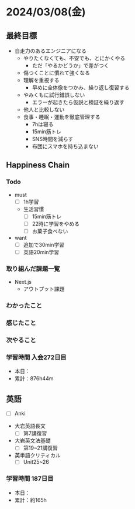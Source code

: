 # 2024/03/08(金)

## 最終目標

- 自走力のあるエンジニアになる
  - やりたくなくても、不安でも、とにかくやる
    - ただ「やるかどうか」で差がつく
  - 傷つくことに慣れて強くなる
  - 理解を重視する
    - 早めに全体像をつかみ、繰り返し復習する
  - やみくもに試行錯誤しない
    - エラーが起きたら仮説と検証を繰り返す
  - 他人と比較しない
  - 食事・睡眠・運動を徹底管理する
    - 7hは寝る
    - 15min筋トレ
    - SNS時間を減らす
    - 布団にスマホを持ち込まない

## Happiness Chain

### Todo

- must
  - [ ] 1h学習
  - 生活習慣
    - [ ] 15min筋トレ
    - [ ] 22時に学習をやめる
    - [ ] お菓子食べない
- want
  - [ ] 追加で30min学習
  - [ ] 英語20min学習

### 取り組んだ課題一覧

- Next.js
  - アウトプット課題

### わかったこと

### 感じたこと

### 次やること

### 学習時間 入会272日目

- 本日：
- 累計：876h44m

## 英語

- [ ] Anki
- 大岩英語長文
  - [ ] 第7講復習
- 大岩英文法基礎
  - [ ] 第19~21講復習
- 英単語クリティカル
  - [ ] Unit25~26

### 学習時間 187日目

- 本日：
- 累計：約165h
